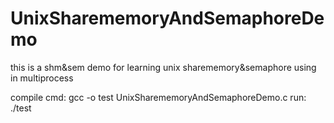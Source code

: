 # UnixSharememoryAndSemaphoreDemo
this is a shm&amp;sem demo for learning unix sharememory&amp;semaphore using in multiprocess

compile cmd: gcc -o test UnixSharememoryAndSemaphoreDemo.c
run: ./test
